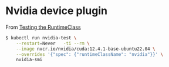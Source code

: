 # Nvidia device plugin

From [Testing the RuntimeClass](https://www.talos.dev/v1.8/talos-guides/configuration/nvidia-gpu-proprietary/#testing-the-runtime-class)

```bash
$ kubectl run nvidia-test \
    --restart=Never   -ti --rm \
    --image nvcr.io/nvidia/cuda:12.4.1-base-ubuntu22.04 \
    --overrides '{"spec": {"runtimeClassName": "nvidia"}}' \
    nvidia-smi
```
